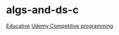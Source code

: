 # algs-and-ds-c
[Educative](https://www.educative.io/courses/data-structures-with-generic-types-in-cpp/mathematical-background)
[Udemy Competitive programming](https://www.udemy.com/course/competitive-programming-basics-cplusplus/learn/lecture/31758700?start=0#overview)
